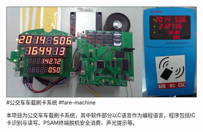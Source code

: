 ![python](https://github.com/Jon-Wang/fare-machine/blob/master/fare-machine.png)
#公交车车载刷卡系统
#fare-machine

本项目为公交车车载刷卡系统，其中软件部分以C语言作为编程语言，程序包括IC卡识别与读写、PSAM终端脱机安全消费、声光提示等。
